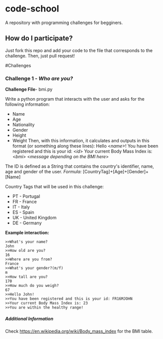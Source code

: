 # code-school
A repository with programming challenges for begginers.

## How do I participate?
  Just fork this repo and add your code to the file that corresponds to the challenge. Then, just pull request!

#Challenges

### Challenge 1 - *Who are you?*

**Challenge File**- bmi.py

Write a python program that interacts with the user and asks for the following information:
* Name
* Age
* Nationality
* Gender
* Height
* Weight
Then, with this information, it calculates and outputs in this format (or something along these lines):
    Hello <*name*>! 
    You have been registered and this is your id: <*id*>
    Your current Body Mass Index is: <*bmi*>
    <*message depending on the BMI here*>

The ID is defined as a String that contains the country's identifier, name, age and gender of the user.
*Formula:* [CountryTag]+[Age]+[Gender]+[Name]

Country Tags that will be used in this challenge:
* PT - Portugal
* FR - France
* IT - Italy
* ES - Spain
* UK - United Kingdom
* DE - Germany

**Example interaction:**
    
    >>What's your name?
    John
    >>How old are you?
    16
    >>Where are you from?
    France
    >>What's your gender?(m/f)
    m
    >>How tall are you?
    170
    >>How much do you weigh?
    67
    >>Hello John!
    >>You have been registered and this is your id: FR16MJOHN
    >>Your current Body Mass Index is: 23
    >>You are within the healthy range!
    
##### *Additional Information*
Check https://en.wikipedia.org/wiki/Body_mass_index for the BMI table.



